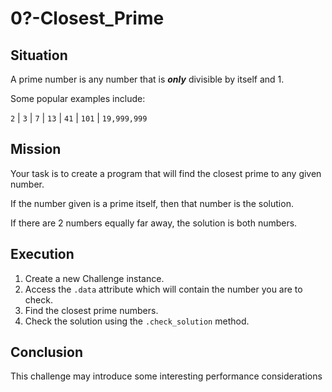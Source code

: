 # 0?-Closest_Prime

## Situation

A prime number is any number that is ***only*** divisible by itself and 1.

Some popular examples include:

`2` | `3` | `7` | `13` | `41` | `101` | `19,999,999`

## Mission

Your task is to create a program that will find the closest prime to any given number.

If the number given is a prime itself, then that number is the solution.

If there are 2 numbers equally far away, the solution is both numbers.

## Execution

1. Create a new Challenge instance.
2. Access the `.data` attribute which will contain the number you are to check.
3. Find the closest prime numbers.
4. Check the solution using the `.check_solution` method.

## Conclusion

This challenge may introduce some interesting performance considerations
